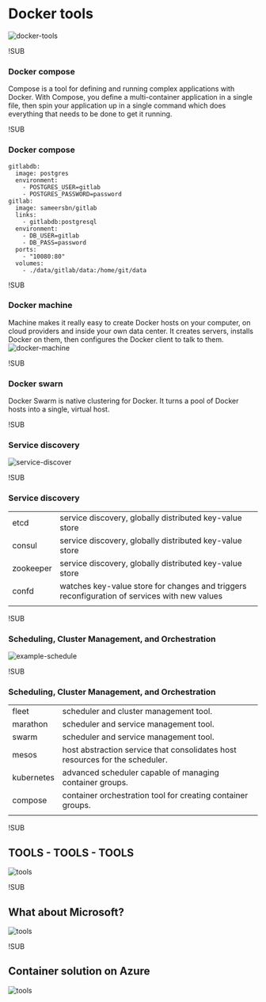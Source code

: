 # Docker tools
![docker-tools](images/docker-tools.jpg)

!SUB
### Docker compose
Compose is a tool for defining and running complex applications with Docker. With Compose, you define a multi-container application in a single file, then spin your application up in a single command which does everything that needs to be done to get it running.

!SUB
### Docker compose
```
gitlabdb:
  image: postgres
  environment:
    - POSTGRES_USER=gitlab
    - POSTGRES_PASSWORD=password
gitlab:
  image: sameersbn/gitlab
  links:
    - gitlabdb:postgresql
  environment:
    - DB_USER=gitlab
    - DB_PASS=password
  ports:
    - "10080:80"
  volumes:
    - ./data/gitlab/data:/home/git/data

```


!SUB
### Docker machine
Machine makes it really easy to create Docker hosts on your computer, on cloud providers and inside your own data center. It creates servers, installs Docker on them, then configures the Docker client to talk to them.
![docker-machine](images/beta.png)

!SUB
### Docker swarn
Docker Swarm is native clustering for Docker. It turns a pool of Docker hosts into a single, virtual host.


!SUB
### Service discovery
![service-discover](images/discover-flow.jpg)


!SUB
### Service discovery
|       |       |
| ------------ |---------------|
|etcd| service discovery, globally distributed key-value store|
|consul| service discovery, globally distributed key-value store|
|zookeeper| service discovery, globally distributed key-value store|
|confd| watches key-value store for changes and triggers reconfiguration of services with new values|
|       |       |

!SUB
### Scheduling, Cluster Management, and Orchestration
![example-schedule](images/example-schedule.jpg)

!SUB
### Scheduling, Cluster Management, and Orchestration
|       |       |
| ------------ |---------------|
|fleet| scheduler and cluster management tool.|
|marathon| scheduler and service management tool.|
|swarm| scheduler and service management tool.|
|mesos| host abstraction service that consolidates host resources for the scheduler.|
|kubernetes| advanced scheduler capable of managing container groups.|
|compose| container orchestration tool for creating container groups.|
|       |       |

!SUB
## TOOLS - TOOLS - TOOLS
![tools](images/tools.jpg)


!SUB
## What about Microsoft?
![tools](images/docker-microsoft.jpg)

!SUB
## Container solution on Azure
![tools](images/docker-windows-linux.jpg)
